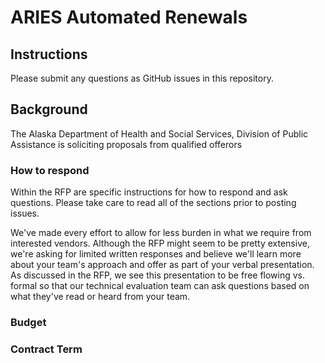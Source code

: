 # ARIES Automated Renewals

## Instructions

Please submit any questions as GitHub issues in this repository.

## Background

The Alaska Department of Health and Social Services, Division of Public
Assistance is soliciting proposals from qualified offerors

### How to respond

Within the RFP are specific instructions for how to respond and ask questions. Please take care to read all of the sections prior to posting issues.

We've made every effort to allow for less burden in what we require from interested vendors.  Although the RFP might seem to be pretty extensive, we're asking for limited written responses and believe we'll learn more about your team's approach and offer as part of your verbal presentation.  As discussed in the RFP, we see this presentation to be free flowing vs. formal so that our technical evaluation team can ask questions based on what they've read or heard from your team.

### Budget

### Contract Term
